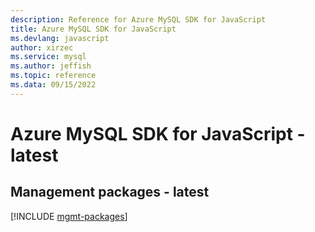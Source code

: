 ```yaml
---
description: Reference for Azure MySQL SDK for JavaScript
title: Azure MySQL SDK for JavaScript
ms.devlang: javascript
author: xirzec
ms.service: mysql
ms.author: jeffish
ms.topic: reference
ms.data: 09/15/2022
---
```

# Azure MySQL SDK for JavaScript - latest

## Management packages - latest
[!INCLUDE [mgmt-packages](mysql-mgmt-index.md)]